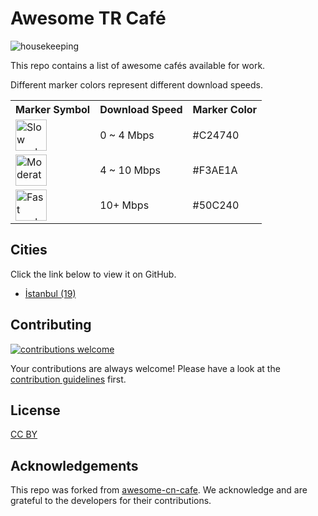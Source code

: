 # Awesome TR Café

![housekeeping](https://github.com/nbayramberdiyev/awesome-tr-cafe/actions/workflows/housekeeping.yml/badge.svg)

This repo contains a list of awesome cafés available for work.

Different marker colors represent different download speeds.

<table>
  <tr>
    <th>Marker Symbol</th><th>Download Speed</th><th>Marker Color</th>
  </tr>
  <tr>
    <td><img src="resources/markers/slow.png" width="50" alt="Slow marker"></td><td>0 ~ 4 Mbps</td><td>#C24740</td>
  </tr>
  <tr>
    <td><img src="resources/markers/moderate.png" width="50" alt="Moderate marker"></td><td>4 ~ 10 Mbps</td><td>#F3AE1A</td>
  </tr>
  <tr>
    <td><img src="resources/markers/fast.png" width="50" alt="Fast marker"></td><td>10+ Mbps</td><td>#50C240</td>
  </tr>
</table>

## Cities

Click the link below to view it on GitHub.

* [İstanbul (19)](istanbul.geojson)

## Contributing

[![contributions welcome](https://img.shields.io/badge/contributions-welcome-brightgreen.svg?style=flat)](CONTRIBUTING.md)

Your contributions are always welcome! Please have a look at the [contribution guidelines](CONTRIBUTING.md) first.

## License

[CC BY](http://creativecommons.org/licenses/by/4.0/)

## Acknowledgements

This repo was forked from [awesome-cn-cafe](https://github.com/ElaWorkshop/awesome-cn-cafe). We acknowledge and are grateful to the developers for their contributions.

